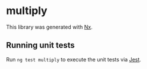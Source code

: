 # multiply

This library was generated with [Nx](https://nx.dev).

## Running unit tests

Run `ng test multiply` to execute the unit tests via [Jest](https://jestjs.io).
